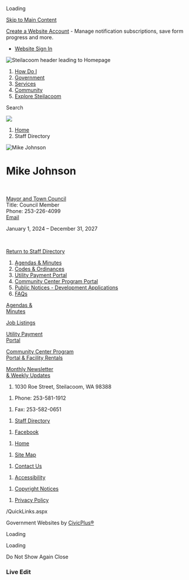 Loading

[Skip to Main Content](https://townofsteilacoom.org/Directory.aspx?EID=70%2F)

[Create a Website Account](https://townofsteilacoom.org/MyAccount/ProfileCreate) - Manage notification subscriptions, save form progress and more.   

- [Website Sign In](https://townofsteilacoom.org/MyAccount)

![Steilacoom header leading to Homepage](https://townofsteilacoom.org/ImageRepository/Document?documentID=3092)

1. [How Do I](https://townofsteilacoom.org/172/How-Do-I)
2. [Government](https://townofsteilacoom.org/142/Government)
3. [Services](https://townofsteilacoom.org/203/Services)
4. [Community](https://townofsteilacoom.org/125/Community)
5. [Explore Steilacoom](https://townofsteilacoom.org/132/Explore-Steilacoom)

Search

![](https://townofsteilacoom.org/ImageRepository/Document?documentID=3093)

1. [Home](https://townofsteilacoom.org)
2. Staff Directory

![Mike Johnson](https://townofsteilacoom.org/ImageRepository/Document?documentID=3596 "Mike Johnson")

# Mike Johnson

 

[Mayor and Town Council](https://townofsteilacoom.org/Directory.aspx?DID=4)  
Title: Council Member  
Phone: 253-226-4099  
[Email](mailto:mike.johnson@ci.steilacoom.wa.us)

January 1, 2024 – December 31, 2027

 

[Return to Staff Directory](https://townofsteilacoom.org/Directory.aspx)

1. [Agendas &amp; Minutes](https://townofsteilacoom.org/archive.aspx)
2. [Codes &amp; Ordinances](https://townofsteilacoom.org/274/Municipal-Code)
3. [Utility Payment Portal](https://www.invoicecloud.com/steilacoomwa)
4. [Community Center Program Portal](https://secure.rec1.com/WA/town-of-steilacoom-community-services/catalog/index/e64d89749616e23c719a622150a8a8b2?filter=c2VhcmNoPSZhZ2VHcm91cCU1QjUlNUQ9MQ%3D%3D)
5. [Public Notices - Development Applications](https://townofsteilacoom.org/297/Public-Notices---Development-Application)
6. [FAQs](https://townofsteilacoom.org/141/FAQs)

[Agendas &amp;  
Minutes](https://townofsteilacoom.org/archive.aspx)

[Job Listings](https://townofsteilacoom.org/234/Employment)

[Utility Payment  
Portal](https://www.invoicecloud.com/portal/%28S%28c45bpuzzttdnacvadkgq2x4l%29%29/2/Site2.aspx?G=62af5d25-8587-4c34-b8ee-dc5c7762cc7d)

[Community Center Program  
Portal &amp; Facility Rentals](https://secure.rec1.com/WA/town-of-steilacoom-community-services/catalog/index/e64d89749616e23c719a622150a8a8b2?filter=c2VhcmNoPSZhZ2VHcm91cCU1QjUlNUQ9MQ%3D%3D)

[Monthly Newsletter  
&amp; Weekly Updates](https://townofsteilacoom.org/Archive.aspx?AMID=40)

1. 1030 Roe Street, Steilacoom, WA 98388

<!--THE END-->

1. Phone: 253-581-1912

<!--THE END-->

1. Fax: 253-582-0651

<!--THE END-->

1. [Staff Directory](https://townofsteilacoom.org/Directory.aspx)

<!--THE END-->

1. [Facebook](https://townofsteilacoom.org/facebook)

<!--THE END-->

1. [Home](https://townofsteilacoom.org)

<!--THE END-->

1. [Site Map](https://townofsteilacoom.org/sitemap)

<!--THE END-->

1. [Contact Us](https://townofsteilacoom.org/directory)

<!--THE END-->

1. [Accessibility](https://townofsteilacoom.org/accessibility)

<!--THE END-->

1. [Copyright Notices](https://townofsteilacoom.org/site/copyright)

<!--THE END-->

1. [Privacy Policy](https://townofsteilacoom.org/privacy)

/QuickLinks.aspx

Government Websites by [CivicPlus®](https://connect.civicplus.com/referral)

Loading

Loading

Do Not Show Again Close

### Live Edit